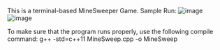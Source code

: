 This is a terminal-based MineSweeper Game.
Sample Run:
![image](https://github.com/VedantNadgir/MineSweeper/assets/164067273/2e421630-1ce6-4858-8feb-5f688c3bc51d)
![image](https://github.com/VedantNadgir/MineSweeper/assets/164067273/861091db-244a-4505-918e-3e840a2794fd)

To make sure that the program runs properly, use the following compile command: 
g++ -std=c++11 MineSweep.cpp -o MineSweep
